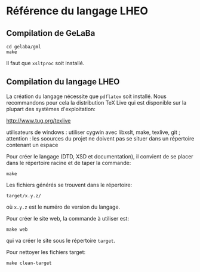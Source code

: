﻿Référence du langage LHEO
=========================

Compilation de GeLaBa
---------------------

```
cd gelaba/gml
make
```

Il faut que `xsltproc` soit installé.


Compilation du langage LHEO
---------------------------

La création du langage nécessite que `pdflatex` soit installé. Nous recommandons pour cela la distribution TeX Live qui est disponible sur la plupart des systèmes d'exploitation:

http://www.tug.org/texlive

utilisateurs de windows : utiliser cygwin avec libxslt, make, texlive, git ; attention : les soources du projet ne doivent pas se situer dans un répertoire contenant un espace

Pour créer le langage (DTD, XSD et documentation), il convient de se placer dans le répertoire racine et de taper la commande:

```
make
```

Les fichiers générés se trouvent dans le répertoire:

```
target/x.y.z/
```

où `x.y.z` est le numéro de version du langage.

Pour créer le site web, la commande à utiliser est:

```
make web
```

qui va créer le site sous le répertoire `target`.

Pour nettoyer les fichiers target:

```
make clean-target
```
